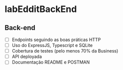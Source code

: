 # labEdditBackEnd

## Back-end

- [ ]  Endpoints seguindo as boas práticas HTTP
- [ ]  Uso do ExpressJS, Typescript e SQLite
- [ ]  Cobertura de testes (pelo menos 70% da Business)
- [ ]  API deployada
- [ ]  Documentação README e POSTMAN